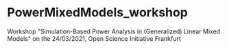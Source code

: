# PowerMixedModels_workshop

Workshop "Simulation-Based Power Analysis in (Generalized) Linear Mixed Models" on the 24/03/2021, Open Science Initiative Frankfurt
